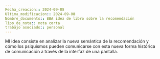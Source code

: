 ```yaml
---
Fecha_creacion:: 2024-09-08
Ultima_modificacion:: 2024-09-08
Nombre_documento:: BBA idea de libro sobre la recomendación
Tipo_de_nota:: nota corta 
trabajo asociado:: personal
---
```


MI idea consiste en analizar la nueva semántica de la recomendación y cómo los psiquismos pueden comunicarse con esta nueva forma histórica de comunicación a través de la interfaz de una pantalla. 

